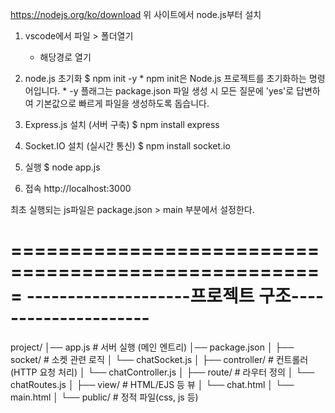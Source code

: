 https://nodejs.org/ko/download
위 사이트에서 node.js부터 설치

1. vscode에서 파일 > 폴더열기 
	- 해당경로 열기

2. node.js 초기화
	$ npm init -y
		* npm init은 Node.js 프로젝트를 초기화하는 명령어입니다.
		* -y 플래그는 package.json 파일 생성 시 모든 질문에 'yes'로 답변하여 기본값으로 빠르게 파일을 생성하도록 돕습니다.

3. Express.js 설치 (서버 구축)
	$ npm install express

4.  Socket.IO 설치 (실시간 통신)
	$ npm install socket.io

5. 실행
	$ node app.js

6. 접속
	http://localhost:3000


최초 실행되는 js파일은 package.json > main 부분에서 설정한다.


=====================================================
--------------------프로젝트 구조---------------------
=====================================================
project/
│── app.js              # 서버 실행 (메인 엔트리)
│── package.json
│
├── socket/             # 소켓 관련 로직
│    └── chatSocket.js
│
├── controller/        # 컨트롤러 (HTTP 요청 처리)
│    └── chatController.js
│
├── route/             # 라우터 정의
│    └── chatRoutes.js
│
├── view/              # HTML/EJS 등 뷰
│    └── chat.html
│    └── main.html
│
└── public/             # 정적 파일(css, js 등)
